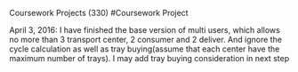 Coursework Projects (330)
#Coursework Project

April 3, 2016:
I have finished the base version of multi users, which allows no more than 3 transport center, 2 consumer and 2 deliver. And ignore the cycle calculation as well as tray buying(assume that each center have the maximum number of trays). I may add tray buying consideration in next step 
